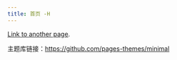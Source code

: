 ```yaml
---
title: 首页 -H
---
```


[Link to another page](./_posts/2025-03-24-my-first-blog.md).

主题库链接：https://github.com/pages-themes/minimal
